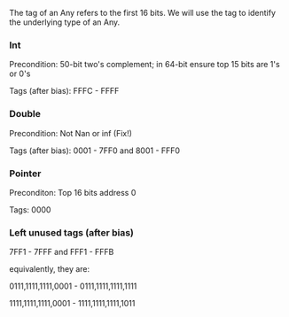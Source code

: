 The tag of an Any refers to the first 16 bits. We will use the tag to identify the underlying type of an Any.

### Int
Precondition: 50-bit two's complement; in 64-bit ensure top 15 bits are 1's or 0's

Tags (after bias): FFFC - FFFF

### Double
Precondition: Not Nan or inf (Fix!)

Tags (after bias): 0001 - 7FF0 and 8001 - FFF0

### Pointer
Preconditon: Top 16 bits address 0

Tags: 0000

### Left unused tags (after bias)
7FF1 - 7FFF and FFF1 - FFFB

equivalently, they are:

0111,1111,1111,0001 - 0111,1111,1111,1111

1111,1111,1111,0001 - 1111,1111,1111,1011
